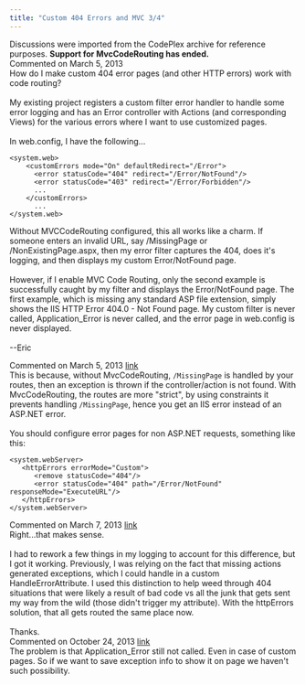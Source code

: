```yaml
---
title: "Custom 404 Errors and MVC 3/4"
---
```

<div class="note">
   Discussions were imported from the CodePlex archive for reference purposes. <b>Support for MvcCodeRouting has ended.</b></div>
<div id="post1010765" class="discussion-comment op">
   <div class="discussion-header">Commented on 
      <time datetime="2013-03-05T10:58:43.573-08:00" title="2013-03-05T10:58:43.573-08:00">March 5, 2013</time>
   </div>
   <div class="discussion-message">How do I make custom 404 error pages (and other HTTP errors) work with code routing?<br />
<br />
My existing project registers a custom filter error handler to handle some error logging and has an Error controller with Actions (and corresponding Views) for the various errors where I want to use customized pages. <br />
<br />
In web.config, I have the following...<br />
<pre><code>&lt;system.web&gt;
    &lt;customErrors mode=&quot;On&quot; defaultRedirect=&quot;/Error&quot;&gt;
      &lt;error statusCode=&quot;404&quot; redirect=&quot;/Error/NotFound&quot;/&gt;
      &lt;error statusCode=&quot;403&quot; redirect=&quot;/Error/Forbidden&quot;/&gt;
      ...
    &lt;/customErrors&gt;
      ...
&lt;/system.web&gt;</code></pre>

Without MVCCodeRouting configured, this all works like a charm. If someone enters an invalid URL, say /MissingPage or /NonExistingPage.aspx,  then my error filter captures the 404, does it's logging, and then displays my custom  Error/NotFound page.<br />
<br />
However, if I enable MVC Code Routing, only the second example is successfully caught by my filter and displays the Error/NotFound page. The first example, which is missing any standard ASP file extension, simply shows the IIS HTTP Error 404.0 - Not Found page. My custom filter is never called, Application_Error is never called, and  the error page in web.config is never displayed.<br />
<br />
--Eric<br />
</div>
</div>
<div id="post1010778" class="discussion-comment marked-as-answer">
   <div class="discussion-header">Commented on 
      <time datetime="2013-03-05T11:11:00.553-08:00" title="2013-03-05T11:11:00.553-08:00">March 5, 2013</time> <a href="#post1010778" class="post-link">link</a></div>
   <div class="discussion-message">This is because, without MvcCodeRouting, <code>/MissingPage</code> is handled by your routes, then an exception is thrown if the controller/action is not found. With MvcCodeRouting, the routes are more &quot;strict&quot;, by using constraints it prevents handling <code>/MissingPage</code>, hence you get an IIS error instead of an ASP.NET error.<br />
<br />
You should configure error pages for non ASP.NET requests, something like this:<br />
<pre><code>&lt;system.webServer&gt;
   &lt;httpErrors errorMode=&quot;Custom&quot;&gt;
      &lt;remove statusCode=&quot;404&quot;/&gt;
      &lt;error statusCode=&quot;404&quot; path=&quot;/Error/NotFound&quot; responseMode=&quot;ExecuteURL&quot;/&gt;
   &lt;/httpErrors&gt;
&lt;/system.webServer&gt;</code></pre>

</div>
</div>
<div id="post1012103" class="discussion-comment">
   <div class="discussion-header">Commented on 
      <time datetime="2013-03-07T16:47:26.703-08:00" title="2013-03-07T16:47:26.703-08:00">March 7, 2013</time> <a href="#post1012103" class="post-link">link</a></div>
   <div class="discussion-message">Right...that makes sense. <br />
<br />
I had to rework a few things in my logging to account for this difference, but I got it working. Previously, I was relying on the fact that missing actions generated exceptions, which I could handle in a custom HandleErrorAttribute. I used this distinction to help weed through 404 situations that were likely a result of bad code vs all the junk that gets sent my way from the wild (those didn't trigger my attribute). With the httpErrors solution, that all gets routed the same place now.<br />
<br />
Thanks.<br />
</div>
</div>
<div id="post1111533" class="discussion-comment">
   <div class="discussion-header">Commented on 
      <time datetime="2013-10-24T04:46:43.483-07:00" title="2013-10-24T04:46:43.483-07:00">October 24, 2013</time> <a href="#post1111533" class="post-link">link</a></div>
   <div class="discussion-message">The problem is that  Application_Error still not called. Even in case of custom pages. So if we want to save exception info to show it on page we haven't such possibility.<br />
</div>
</div>